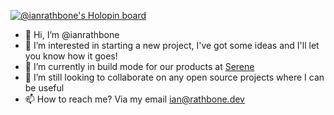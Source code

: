 [![@ianrathbone's Holopin board](https://holopin.me/ianrathbone)](https://holopin.io/@ianrathbone)

- 👋 Hi, I’m @ianrathbone
- 👀 I’m interested in starting a new project, I've got some ideas and I'll let you know how it goes!
- 🌱 I’m currently in build mode for our products at [Serene](https://github.com/Serene-Engineering)
- 💞️ I’m still looking to collaborate on any open source projects where I can be useful
- 📫 How to reach me? Via my email ian@rathbone.dev

<!---
ianrathbone/ianrathbone is a ✨ special ✨ repository because its `README.md` (this file) appears on your GitHub profile.
You can click the Preview link to take a look at your changes.
--->
